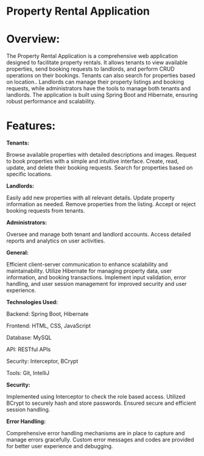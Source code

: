 # **Property Rental Application**
# **Overview:**
The Property Rental Application is a comprehensive web application designed to facilitate property rentals. It allows tenants to view available properties, send booking requests to landlords, and perform CRUD operations on their bookings. Tenants can also search for properties based on location.. Landlords can manage their property listings and booking requests, while administrators have the tools to manage both tenants and landlords. The application is built using Spring Boot and Hibernate, ensuring robust performance and scalability.

# **Features:**
**Tenants:**

Browse available properties with detailed descriptions and images.
Request to book properties with a simple and intuitive interface.
Create, read, update, and delete their booking requests.
Search for properties based on specific locations.

**Landlords:**

Easily add new properties with all relevant details.
Update property information as needed.
Remove properties from the listing.
Accept or reject booking requests from tenants.

**Administrators:**

Oversee and manage both tenant and landlord accounts.
Access detailed reports and analytics on user activities.

**General:**

Efficient client-server communication to enhance scalability and maintainability.
Utilize Hibernate for managing property data, user information, and booking transactions.
Implement input validation, error handling, and user session management for improved security and user experience.

**Technologies Used:**

Backend: Spring Boot, Hibernate

Frontend: HTML, CSS, JavaScript

Database: MySQL

API: RESTful APIs

Security: Interceptor, BCrypt

Tools: Git, IntelliJ

**Security:**

Implemented using Interceptor to check the role based access.
Utilized BCrypt to securely hash and store passwords.
Ensured secure and efficient session handling.

**Error Handling:**

Comprehensive error handling mechanisms are in place to capture and manage errors gracefully.
Custom error messages and codes are provided for better user experience and debugging.
